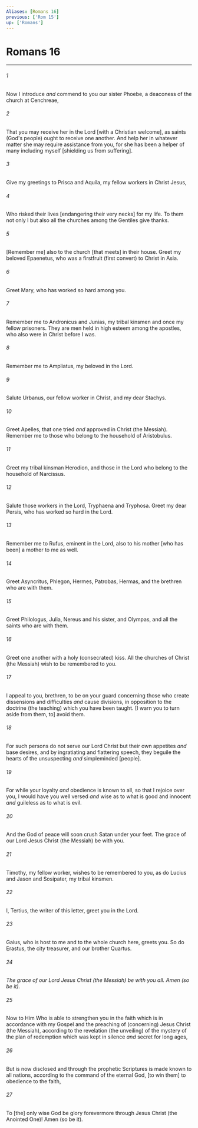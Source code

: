 ```yaml
---
Aliases: [Romans 16]
previous: ['Rom 15']
up: ['Romans']
---
```

# Romans 16

***














###### 1 






Now I introduce _and_ commend to you our sister Phoebe, a deaconess of the church at Cenchreae, 













###### 2 






That you may receive her in the Lord [with a Christian welcome], as saints (God's people) ought to receive one another. And help her in whatever matter she may require assistance from you, for she has been a helper of many including myself [shielding us from suffering]. 













###### 3 






Give my greetings to Prisca and Aquila, my fellow workers in Christ Jesus, 













###### 4 






Who risked their lives [endangering their very necks] for my life. To them not only I but also all the churches among the Gentiles give thanks. 













###### 5 






[Remember me] also to the church [that meets] in their house. Greet my beloved Epaenetus, who was a firstfruit (first convert) to Christ in Asia. 













###### 6 






Greet Mary, who has worked so hard among you. 













###### 7 






Remember me to Andronicus and Junias, my tribal kinsmen and once my fellow prisoners. They are men held in high esteem among the apostles, who also were in Christ before I was. 













###### 8 






Remember me to Ampliatus, my beloved in the Lord. 













###### 9 






Salute Urbanus, our fellow worker in Christ, and my dear Stachys. 













###### 10 






Greet Apelles, that one tried _and_ approved in Christ (the Messiah). Remember me to those who belong to the household of Aristobulus. 













###### 11 






Greet my tribal kinsman Herodion, and those in the Lord who belong to the household of Narcissus. 













###### 12 






Salute those workers in the Lord, Tryphaena and Tryphosa. Greet my dear Persis, who has worked so hard in the Lord. 













###### 13 






Remember me to Rufus, eminent in the Lord, also to his mother [who has been] a mother to me as well. 













###### 14 






Greet Asyncritus, Phlegon, Hermes, Patrobas, Hermas, and the brethren who are with them. 













###### 15 






Greet Philologus, Julia, Nereus and his sister, and Olympas, and all the saints who are with them. 













###### 16 






Greet one another with a holy (consecrated) kiss. All the churches of Christ (the Messiah) wish to be remembered to you. 













###### 17 






I appeal to you, brethren, to be on your guard concerning those who create dissensions and difficulties _and_ cause divisions, in opposition to the doctrine (the teaching) which you have been taught. [I warn you to turn aside from them, to] avoid them. 













###### 18 






For such persons do not serve our Lord Christ but their own appetites _and_ base desires, and by ingratiating and flattering speech, they beguile the hearts of the unsuspecting _and_ simpleminded [people]. 













###### 19 






For while your loyalty _and_ obedience is known to all, so that I rejoice over you, I would have you well versed _and_ wise as to what is good and innocent _and_ guileless as to what is evil. 













###### 20 






And the God of peace will soon crush Satan under your feet. The grace of our Lord Jesus Christ (the Messiah) be with you. 













###### 21 






Timothy, my fellow worker, wishes to be remembered to you, as do Lucius and Jason and Sosipater, my tribal kinsmen. 













###### 22 






I, Tertius, the writer of this letter, greet you in the Lord. 













###### 23 






Gaius, who is host to me and to the whole church here, greets you. So do Erastus, the city treasurer, and our brother Quartus. 













###### 24 






_The grace of our Lord Jesus Christ (the Messiah) be with you all. Amen (so be it)._ 













###### 25 






Now to Him Who is able to strengthen you in the faith which is in accordance with my Gospel and the preaching of (concerning) Jesus Christ (the Messiah), according to the revelation (the unveiling) of the mystery of the plan of redemption which was kept in silence _and_ secret for long ages, 













###### 26 






But is now disclosed and through the prophetic Scriptures is made known to all nations, according to the command of the eternal God, [to win them] to obedience to the faith, 













###### 27 






To [the] only wise God be glory forevermore through Jesus Christ (the Anointed One)! Amen (so be it).
